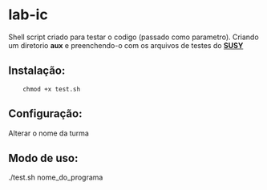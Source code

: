 # lab-ic

Shell script criado para testar o codigo (passado como parametro). Criando um diretorio **aux** e preenchendo-o com os arquivos de testes do [**SUSY**](http://www.ic.unicamp.br/~susy/)

## Instalação:
~~~
	chmod +x test.sh
~~~

## Configuração:
   Alterar o nome da turma
   
## Modo de uso:
   ./test.sh nome_do_programa

